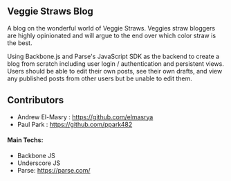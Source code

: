 ## Veggie Straws Blog

A blog on the wonderful world of Veggie Straws. Veggies straw bloggers are highly opinionated and will argue to the end over which color straw is the best.

Using Backbone.js and Parse's JavaScript SDK as the backend to create a blog from scratch including user login / authentication and persistent views. Users should be able to edit their own posts, see their own drafts, and view any published posts from other users but be unable to edit them.

## Contributors
- Andrew El-Masry : https://github.com/elmasrya
- Paul Park : https://github.com/ppark482

#### Main Techs:
- Backbone JS
- Underscore JS
- Parse: https://parse.com/
